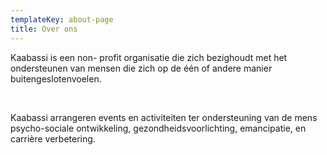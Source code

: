 ```yaml
---
templateKey: about-page
title: Over ons
---
```

Kaabassi is een non- profit organisatie die zich 
bezighoudt met het ondersteunen van mensen die zich op de één of andere manier buitengeslotenvoelen.

​

Kaabassi arrangeren events en activiteiten ter ondersteuning van de mens psycho-sociale ontwikkeling, gezondheidsvoorlichting, emancipatie, en carrière verbetering. 
